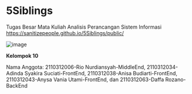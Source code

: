 # 5Siblings
Tugas Besar Mata Kuliah Analisis Perancangan Sistem Informasi
https://sanitizepeople.github.io/5Siblings/public/

![image](https://github.com/sanitizepeople/5Siblings/assets/72204034/4f322ece-e35d-40bf-ada9-1b1ccdac5548)

**Kelompok 10**

Nama Anggota:
2110312006-Rio Nurdiansyah-MiddleEnd,
2110312034-Adinda Syakira Suciati-FrontEnd,
2110312038-Anisa Budiarti-FrontEnd,
2110312043-Anysa Vania Utami-FrontEnd, dan
2110312063-Daffa Rozano-BackEnd
